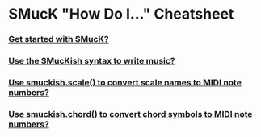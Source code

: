 # SMucK "How Do I..." Cheatsheet


### [**Get started with SMucK?**](./walkthru.html)

### [**Use the SMucKish syntax to write music?**](./smuckish.html)

### [**Use smuckish.scale() to convert scale names to MIDI note numbers?**](./scales.html)

### [**Use smuckish.chord() to convert chord symbols to MIDI note numbers?**](./chords.html)

